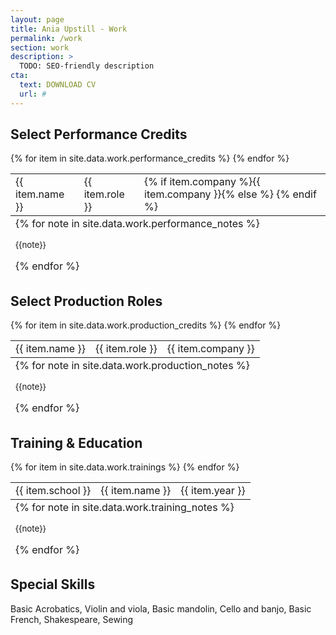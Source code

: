 ```yaml
---
layout: page
title: Ania Upstill - Work
permalink: /work
section: work
description: >
  TODO: SEO-friendly description
cta:
  text: DOWNLOAD CV
  url: #
---
```


## Select Performance Credits

<table>
  <tbody>
    {% for item in site.data.work.performance_credits %}
      <tr>
        <td>{{ item.name }}</td>
        <td>{{ item.role }}</td>
        <td>{% if item.company %}{{ item.company }}{% else %}&nbsp;{% endif %}</td>
      </tr>
    {% endfor %}
  </tbody>
  <tfoot>
    <tr>
      <td colspan="3">
        <stack-l>
          {% for note in site.data.work.performance_notes %}
            <p><small>{{note}}</small></p>
          {% endfor %}
        </stack-l>
      </td>
    </tr>
  </tfoot>
</table>

## Select Production Roles

<table>
  <tbody>
    {% for item in site.data.work.production_credits %}
      <tr>
        <td>{{ item.name }}</td>
        <td>{{ item.role }}</td>
        <td>{{ item.company }}</td>
      </tr>
    {% endfor %}
  </tbody>
  <tfoot>
    <tr>
      <td colspan="3">
        {% for note in site.data.work.production_notes %}
          <p><small>{{note}}</small></p>
        {% endfor %}
      </td>
    </tr>
  </tfoot>
</table>

## Training & Education

<table>
  <tbody>
    {% for item in site.data.work.trainings %}
      <tr>
        <td>{{ item.school }}</td>
        <td>{{ item.name }}</td>
        <td>{{ item.year }}</td>
      </tr>
    {% endfor %}
  </tbody>
  <tfoot>
    <tr>
      <td colspan="3">
          {% for note in site.data.work.training_notes %}
            <p><small>{{note}}</small></p>
          {% endfor %}
      </td>
    </tr>
  </tfoot>
</table>

## Special Skills

Basic Acrobatics, Violin and viola, Basic mandolin, Cello and banjo, Basic French, Shakespeare, Sewing
